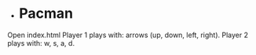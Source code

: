 - # Pacman
Open index.html
Player 1 plays with: arrows (up, down, left, right).
Player 2 plays with: w, s, a, d.